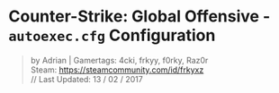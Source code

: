 # Counter-Strike: Global Offensive - ``autoexec.cfg`` Configuration
> by Adrian | Gamertags: 4cki, frkyy, f0rky, Raz0r  
> Steam: https://steamcommunity.com/id/frkyxz  
// Last Updated: 13 / 02 / 2017  
